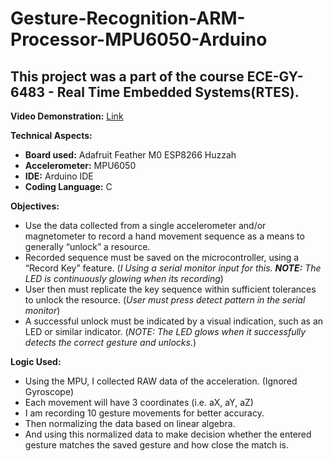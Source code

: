 # Gesture-Recognition-ARM-Processor-MPU6050-Arduino
## This project was a part of the course ECE-GY-6483 - Real Time Embedded Systems(RTES).

**Video Demonstration:** [Link](https://www.youtube.com/watch?v=0V10NohCUhY)

**Technical Aspects:**
* **Board used:** Adafruit Feather M0 ESP8266 Huzzah
* **Accelerometer:** MPU6050
* **IDE:** Arduino IDE
* **Coding Language:** C

**Objectives:**
* Use the data collected from a single accelerometer and/or magnetometer to record a hand movement sequence as a means to generally “unlock” a resource.
* Recorded sequence must be saved on the microcontroller, using a “Record Key”
feature. (*I Using a serial monitor input for this. **NOTE:** The LED is continuously glowing when its recording*)
* User then must replicate the key sequence within sufficient tolerances to unlock
the resource. (*User must press detect pattern in the serial monitor*)
* A successful unlock must be indicated by a visual indication, such as an LED or
similar indicator. (*NOTE: The LED glows when it successfully detects the correct gesture and unlocks.*)

**Logic Used:**
* Using the MPU, I collected RAW data of the acceleration. (Ignored Gyroscope)
* Each movement will have 3 coordinates (i.e. aX, aY, aZ) 
* I am recording 10 gesture movements for better accuracy.
* Then normalizing the data based on linear algebra.
* And using this normalized data to make decision whether the entered gesture matches the saved gesture and how close the match is.
